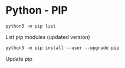 # Python - PIP

```python3 -m pip list```

List pip modules (updated version)

```python3 -m pip install --user --upgrade pip```

Update pip
